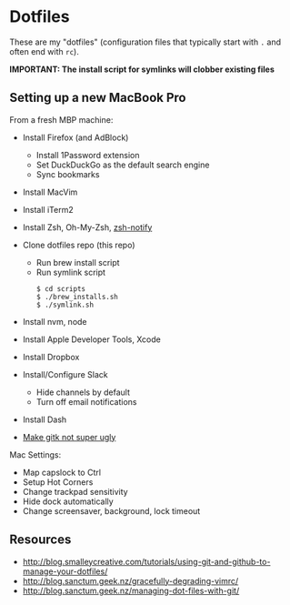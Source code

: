 # Dotfiles

These are my "dotfiles" (configuration files that typically start with `.` and
often end with `rc`).

**IMPORTANT: The install script for symlinks will clobber existing files**

## Setting up a new MacBook Pro

From a fresh MBP machine:

*   Install Firefox (and AdBlock)
    -   Install 1Password extension
    -   Set DuckDuckGo as the default search engine
    -   Sync bookmarks
*   Install MacVim
*   Install iTerm2
*   Install Zsh, Oh-My-Zsh, [zsh-notify]
*   Clone dotfiles repo (this repo)
    -   Run brew install script
    -   Run symlink script
        ```
        $ cd scripts
        $ ./brew_installs.sh
        $ ./symlink.sh
        ```

*   Install nvm, node
*   Install Apple Developer Tools, Xcode
*   Install Dropbox
*   Install/Configure Slack
    -   Hide channels by default
    -   Turn off email notifications
*   Install Dash
*   [Make gitk not super ugly](https://superuser.com/questions/620824/is-it-possible-to-have-git-gui-gitk-look-good-on-a-retina-macbook-pro)

[zsh-notify]: https://github.com/marzocchi/zsh-notify

Mac Settings:

*   Map capslock to Ctrl
*   Setup Hot Corners
*   Change trackpad sensitivity
*   Hide dock automatically
*   Change screensaver, background, lock timeout



## Resources

*   http://blog.smalleycreative.com/tutorials/using-git-and-github-to-manage-your-dotfiles/
*   http://blog.sanctum.geek.nz/gracefully-degrading-vimrc/
*   http://blog.sanctum.geek.nz/managing-dot-files-with-git/
